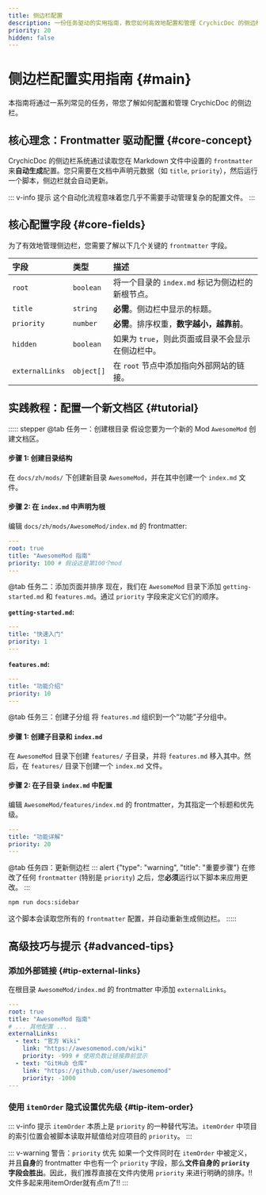 ```yaml
---
title: 侧边栏配置
description: 一份任务驱动的实用指南，教您如何高效地配置和管理 CrychicDoc 的侧边栏。
priority: 20
hidden: false
---
```


# 侧边栏配置实用指南 {#main}

本指南将通过一系列常见的任务，带您了解如何配置和管理 CrychicDoc 的侧边栏。

## 核心理念：Frontmatter 驱动配置 {#core-concept}

CrychicDoc 的侧边栏系统通过读取您在 Markdown 文件中设置的 `frontmatter` 来**自动生成**配置。您只需要在文档中声明元数据（如 `title`, `priority`），然后运行一个脚本，侧边栏就会自动更新。

::: v-info 提示
这个自动化流程意味着您几乎不需要手动管理复杂的配置文件。
:::

## 核心配置字段 {#core-fields}

为了有效地管理侧边栏，您需要了解以下几个关键的 `frontmatter` 字段。

| 字段 | 类型 | 描述 |
|:---|:---|:---|
| `root` | `boolean` | 将一个目录的 `index.md` 标记为侧边栏的新根节点。 |
| `title` | `string` | **必需**。侧边栏中显示的标题。 |
| `priority`| `number` | **必需**。排序权重，**数字越小，越靠前**。 |
| `hidden` | `boolean` | 如果为 `true`，则此页面或目录不会显示在侧边栏中。 |
| `externalLinks` | `object[]`| 在 `root` 节点中添加指向外部网站的链接。 |

## 实践教程：配置一个新文档区 {#tutorial}

::::: stepper
@tab 任务一：创建根目录
假设您要为一个新的 Mod `AwesomeMod` 创建文档区。

#### 步骤 1: 创建目录结构
在 `docs/zh/mods/` 下创建新目录 `AwesomeMod`，并在其中创建一个 `index.md` 文件。

#### 步骤 2: 在 `index.md` 中声明为根
编辑 `docs/zh/mods/AwesomeMod/index.md` 的 frontmatter:
```yaml
---
root: true
title: "AwesomeMod 指南"
priority: 100 # 假设这是第100个mod
---
```
@tab 任务二：添加页面并排序
现在，我们在 `AwesomeMod` 目录下添加 `getting-started.md` 和 `features.md`。通过 `priority` 字段来定义它们的顺序。

**`getting-started.md`:**
```yaml
---
title: "快速入门"
priority: 1
---
```
**`features.md`:**
```yaml
---
title: "功能介绍"
priority: 10
---
```
@tab 任务三：创建子分组
将 `features.md` 组织到一个“功能”子分组中。

#### 步骤 1: 创建子目录和 `index.md`
在 `AwesomeMod` 目录下创建 `features/` 子目录，并将 `features.md` 移入其中。然后，在 `features/` 目录下创建一个 `index.md` 文件。

#### 步骤 2: 在子目录 `index.md` 中配置
编辑 `AwesomeMod/features/index.md` 的 frontmatter，为其指定一个标题和优先级。
```yaml
---
title: "功能详解"
priority: 20
---
```
@tab 任务四：更新侧边栏
::: alert {"type": "warning", "title": "重要步骤"}
在修改了任何 `frontmatter` (特别是 `priority`) 之后，您**必须**运行以下脚本来应用更改。
:::
```bash
npm run docs:sidebar
```
这个脚本会读取您所有的 `frontmatter` 配置，并自动重新生成侧边栏。
:::::

## 高级技巧与提示 {#advanced-tips}

### 添加外部链接 {#tip-external-links}

在根目录 `AwesomeMod/index.md` 的 frontmatter 中添加 `externalLinks`。

```yaml
---
root: true
title: "AwesomeMod 指南"
# ... 其他配置 ...
externalLinks:
  - text: "官方 Wiki"
    link: "https://awesomemod.com/wiki"
    priority: -999 # 使用负数让链接靠前显示
  - text: "GitHub 仓库"
    link: "https://github.com/user/awesomemod"
    priority: -1000
---
```

### 使用 `itemOrder` 隐式设置优先级 {#tip-item-order}

::: v-info 提示
`itemOrder` 本质上是 `priority` 的一种替代写法。`itemOrder` 中项目的索引位置会被脚本读取并赋值给对应项目的 `priority`。
:::

::: v-warning 警告：`priority` 优先
如果一个文件同时在 `itemOrder` 中被定义，并且**自身**的 frontmatter 中也有一个 `priority` 字段，那么**文件自身的 `priority` 字段会胜出**。因此，我们推荐直接在文件内使用 `priority` 来进行明确的排序。!!文件多起来用itemOrder就有点m了!!
:::
